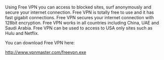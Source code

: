 Using Free VPN you can access to blocked sites, surf anonymously and secure your internet connection. Free VPN is totally free to use and it has fast gigabit connections. Free VPN secures your internet connection with 128bit encryption. Free VPN works in all countries including China, UAE and Saudi Arabia. Free VPN can be used to access to USA only sites such as Hulu and Netflix.

You can download Free VPN here:

http://www.vpnmaster.com/freevpn.exe